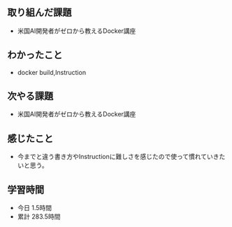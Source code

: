 ## 取り組んだ課題
- 米国AI開発者がゼロから教えるDocker講座
## わかったこと
- docker build,Instruction
## 次やる課題
- 米国AI開発者がゼロから教えるDocker講座
## 感じたこと
- 今までと違う書き方やInstructionに難しさを感じたので使って慣れていきたいと思う。
## 学習時間
- 今日 1.5時間
- 累計 283.5時間
